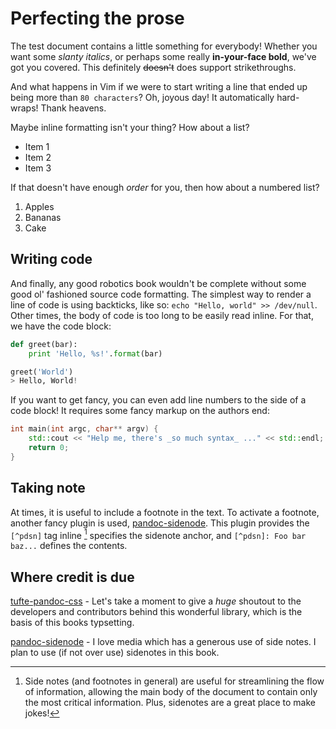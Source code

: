 # Perfecting the prose

The test document contains a little something for everybody! Whether you want
some _slanty italics_, or perhaps some really **in-your-face bold**, we've got
you covered. This definitely ~~doesn't~~ does support strikethroughs.

And what happens in Vim if we were to start writing a line that ended up being
more than `80 characters`? Oh, joyous day! It automatically hard-wraps! Thank
heavens.

Maybe inline formatting isn't your thing? How about a list?

-   Item 1
-   Item 2
-   Item 3

If that doesn't have enough _order_ for you, then how about a numbered list?

1) Apples
2) Bananas
3) Cake

## Writing code

And finally, any good robotics book wouldn't be complete without some good ol'
fashioned source code formatting. The simplest way to render a line of code is
using backticks, like so: `echo "Hello, world" >> /dev/null`. Other times, the
body of code is too long to be easily read inline. For that, we have the code
block:

```python
def greet(bar):
    print 'Hello, %s!'.format(bar)

greet('World')
> Hello, World!
```

If you want to get fancy, you can even add line numbers to the side of a code
block! It requires some fancy markup on the authors end:

```{.cpp .numberLines}
int main(int argc, char** argv) {
    std::cout << "Help me, there's _so much syntax_ ..." << std::endl;
    return 0;
}
```

## Taking note

At times, it is useful to include a footnote in the text. To activate a
footnote, another fancy plugin is used,
[pandoc-sidenode](https://github.com/jez/pandoc-sidenote). This plugin provides
the `[^pdsn]` tag inline [^pdsn] specifies the sidenote anchor, and
`[^pdsn]: Foo bar baz...` defines the contents.

[^pdsn]: Side notes (and footnotes in general) are useful for streamlining the
flow of information, allowing the main body of the document to contain only
the most critical information. Plus, sidenotes are a great place to make
jokes!

## Where credit is due

[tufte-pandoc-css](https://github.com/jez/tufte-pandoc-css) - Let's take a
moment to give a _huge_ shoutout to the developers and contributors behind this
wonderful library, which is the basis of this books typsetting.

[pandoc-sidenode](https://github.com/jez/pandoc-sidenote) - I love media which
has a generous use of side notes. I plan to use (if not over use) sidenotes in
this book.
